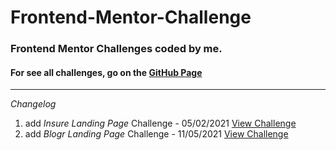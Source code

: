 # Frontend-Mentor-Challenge
### Frontend Mentor Challenges coded by me.<br/>
#### For see all challenges, go on the [GitHub Page](https://skyyinfinity.github.io/Frontend-Mentor-Challenge/)
***
*Changelog*
1. add *Insure Landing Page* Challenge - 05/02/2021 [View Challenge](https://skyyinfinity.github.io/Frontend-Mentor-Challenge/Insure%20landing%20page/)
2. add *Blogr Landing Page* Challenge - 11/05/2021 [View Challenge](https://skyyinfinity.github.io/Frontend-Mentor-Challenge/Blogr%20landing%20page/)
